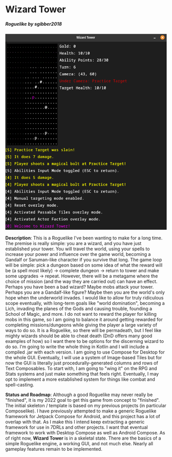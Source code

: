# Wizard Tower
##### Roguelike by sgibber2018

![Gameplay Image](images/gameplayShot1.png)

**Description**: This is a Roguelike I've been wanting to make for a long time. The premise is really simple: you are a wizard, and you have just established your tower. You will travel the world, using your spells to increase your power and influence over the game world, becoming a Gandalf or Saruman-like character if you survive that long. The game loop will be simple: pick a dungeon based on some idea of what the reward will be (a spell most likely) -> complete dungeon -> return to tower and make some upgrades -> repeat. However, there will be a metagame where the choice of mission (and the way they are carried out) can have an effect. Perhaps you have been a bad wizard? Maybe mobs attack your tower. Perhaps you are a Gandalf-like figure? Maybe then you are the world's only hope when the underworld invades. I would like to allow for truly ridiculous scope eventually, with long-term goals like "world domination", becoming a Lich, invading the planes of the Gods and causing trouble, founding a School of Magic, and more. I do not want to reward the player for killing mobs in this game, so I am going to balance it around getting rewarded for completing missions/dungeons while giving the player a large variety of ways to do so. It is a Roguelike, so there will be permadeath, but I feel like mighty wizards should be able to cheat death (DnD offers many good examples of how) so I want there to be options for the discerning wizard to do so. I'm going to write the whole thing in Kotlin and I will include a compiled .jar with each version. I am going to use Compose for Desktop for the whole GUI. Eventually, I will use a system of Image-based Tiles but for now the GUI is literally just procedurally-generated columns and rows of Text Composables. To start with, I am going to "wing it" on the RPG and Stats systems and just make something  that feels right. Eventually, I may opt to implement a more established system for things like combat and spell-casting.

**Status and Roadmap**: Although a good Roguelike may never really be "finished", it is my 2022 goal to get this game from concept to "finished". The initial skeleton / template is based on my previous projects (in particular Composelike). I have previously attempted to make a generic Roguelike framework for Jetpack Compose for Android, and this project has a lot of overlap with that. As I make this I intend keep extracting a generic framework for use in 7DRLs and other projects. I want that eventual framework to work with Desktop Compose as well as Android Compose. As of right now, **Wizard Tower** is in a skeletal state. There are the basics of a simple Roguelike engine, a working GUI, and not much else. Nearly all gameplay features remain to be implemented.